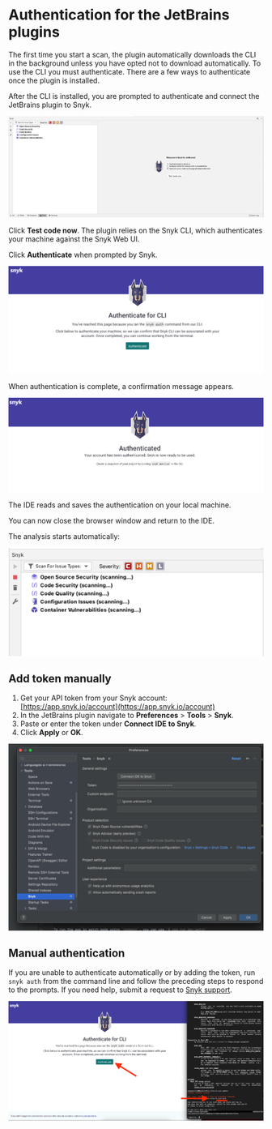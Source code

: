 # Authentication for the JetBrains plugins

The first time you start a scan, the plugin automatically downloads the CLI in the background unless you have opted not to download automatically. To use the CLI you must authenticate. There are a few ways to authenticate once the plugin is installed.

After the CLI is installed, you are prompted to authenticate and connect the JetBrains plugin to Snyk.

![Prompt to authenticate and start testing your code.](<../../.gitbook/assets/Screenshot 2022-02-10 at 17.07.52.png>)

Click **Test code now**. The plugin relies on the Snyk CLI, which authenticates your machine against the Snyk Web UI.

Click **Authenticate** when prompted by Snyk.

![Prompt to authenticate](../../.gitbook/assets/screen-shot-2021-09-29-at-4.04.29-pm.png)

When authentication is complete, a confirmation message appears.

![Authenticated confirmation message](../../.gitbook/assets/screen-shot-2021-09-29-at-4.05.55-pm.png)

The IDE reads and saves the authentication on your local machine.

You can now close the browser window and return to the IDE.

The analysis starts automatically:

![Analysis by JetBrains plugin](<../../.gitbook/assets/Screenshot 2022-02-10 at 17.26.44.png>)

## Add token manually

1. Get your API token from your Snyk account: [https://app.snyk.io/account](https://app.snyk.io/account)
2. In the JetBrains plugin navigate to **Preferences** > **Tools** > **Snyk**.
3. Paste or enter the token under **Connect IDE to Snyk**.
4. Click **Apply** or **OK**.

![Connect IDE to Snyk token](../../.gitbook/assets/screen-shot-2021-09-30-at-8.10.21-am.png)

## Manual authentication

If you are unable to authenticate automatically or by adding the token, run `snyk auth` from the command line and follow the preceding steps to respond to the prompts. If you need help, submit a request to [Snyk support](https://snyk.zendesk.com/agent/dashboard).

![Prompt from authentication using snyk auth](../../.gitbook/assets/screen-shot-2021-09-29-at-3.57.26-pm.png)

##
